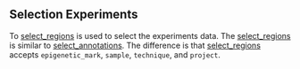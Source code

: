 ## Selection Experiments

To [select_regions](http://deepblue.mpi-inf.mpg.de/api.html#api-select_regions) is used to select the experiments data. The [select_regions](http://deepblue.mpi-inf.mpg.de/api.html#api-select_regions) is similar to [select_annotations](http://deepblue.mpi-inf.mpg.de/api.html#api-select_annotations). The difference is that [select_regions](http://deepblue.mpi-inf.mpg.de/api.html#api-select_regions) accepts ```epigenetic_mark```, ```sample```, ```technique```, and ```project```.
